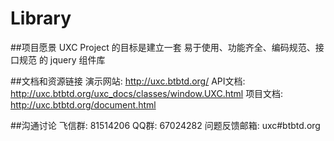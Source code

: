  Library
======
##项目愿景
    UXC Project 的目标是建立一套 易于使用、功能齐全、编码规范、接口规范 的 jquery 组件库

##文档和资源链接
    演示网站:  http://uxc.btbtd.org/
     API文档:  http://uxc.btbtd.org/uxc_docs/classes/window.UXC.html
    项目文档:  http://uxc.btbtd.org/document.html

##沟通讨论
    飞信群: 81514206
      QQ群: 67024282
    问题反馈邮箱: uxc#btbtd.org
